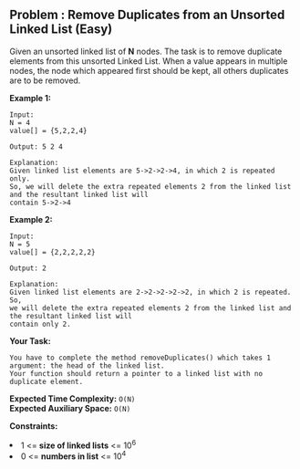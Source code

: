## Problem : Remove Duplicates from an Unsorted Linked List (Easy)
Given an unsorted linked list of **N** nodes. The task is to remove duplicate elements from this unsorted Linked List. When a value appears in multiple nodes, the node which appeared first should be kept, all others duplicates are to be removed.

**Example 1:**
```
Input:
N = 4
value[] = {5,2,2,4}

Output: 5 2 4

Explanation:
Given linked list elements are 5->2->2->4, in which 2 is repeated only.
So, we will delete the extra repeated elements 2 from the linked list and the resultant linked list will
contain 5->2->4
```

**Example 2:**
```
Input:
N = 5
value[] = {2,2,2,2,2}

Output: 2

Explanation:
Given linked list elements are 2->2->2->2->2, in which 2 is repeated. So,
we will delete the extra repeated elements 2 from the linked list and the resultant linked list will 
contain only 2.
```

**Your Task:**
```
You have to complete the method removeDuplicates() which takes 1 argument: the head of the linked list.
Your function should return a pointer to a linked list with no duplicate element.
```

**Expected Time Complexity:** ```O(N)```<br>
**Expected Auxiliary Space:** ```O(N)```

**Constraints:**
<li>1 <= <b>size of linked lists</b> <= 10<sup>6</sup></li>
<li>0 <= <b>numbers in list</b> <= 10<sup>4</sup></li>
